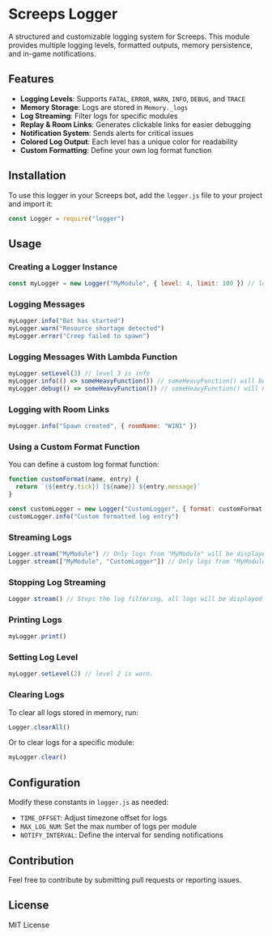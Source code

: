 # Screeps Logger

A structured and customizable logging system for Screeps. This module provides multiple logging levels, formatted outputs, memory persistence, and in-game notifications.

## Features

- **Logging Levels**: Supports `FATAL`, `ERROR`, `WARN`, `INFO`, `DEBUG`, and `TRACE`
- **Memory Storage**: Logs are stored in `Memory._logs`
- **Log Streaming**: Filter logs for specific modules
- **Replay & Room Links**: Generates clickable links for easier debugging
- **Notification System**: Sends alerts for critical issues
- **Colored Log Output**: Each level has a unique color for readability
- **Custom Formatting**: Define your own log format function

## Installation

To use this logger in your Screeps bot, add the `logger.js` file to your project and import it:

```javascript
const Logger = require("logger")
```

## Usage

### Creating a Logger Instance

```javascript
const myLogger = new Logger("MyModule", { level: 4, limit: 100 }) // level 4 is debug
```

### Logging Messages

```javascript
myLogger.info("Bot has started")
myLogger.warn("Resource shortage detected")
myLogger.error("Creep failed to spawn")
```

### Logging Messages With Lambda Function

```javascript
myLogger.setLevel(3) // level 3 is info
myLogger.info(() => someHeavyFunction()) // someHeavyFunction() will be called
myLogger.debug(() => someHeavyFunction()) // someHeavyFunction() will not be called
```

### Logging with Room Links

```javascript
myLogger.info("Spawn created", { roomName: "W1N1" })
```

### Using a Custom Format Function

You can define a custom log format function:

```javascript
function customFormat(name, entry) {
  return `(${entry.tick}) [${name}] ${entry.message}`
}

const customLogger = new Logger("CustomLogger", { format: customFormat })
customLogger.info("Custom formatted log entry")
```

### Streaming Logs

```javascript
Logger.stream("MyModule") // Only logs from "MyModule" will be displayed
Logger.stream(["MyModule", "CustomLogger"]) // Only logs from "MyModule" or "CustomLogger" will be displayed
```

### Stopping Log Streaming

```javascript
Logger.stream() // Stops the log filtering, all logs will be displayed
```

### Printing Logs

```javascript
myLogger.print()
```

### Setting Log Level

```javascript
myLogger.setLevel(2) // level 2 is warn.
```

### Clearing Logs

To clear all logs stored in memory, run:

```javascript
Logger.clearAll()
```

Or to clear logs for a specific module:

```javascript
myLogger.clear()
```

## Configuration

Modify these constants in `logger.js` as needed:

- `TIME_OFFSET`: Adjust timezone offset for logs
- `MAX_LOG_NUM`: Set the max number of logs per module
- `NOTIFY_INTERVAL`: Define the interval for sending notifications

## Contribution

Feel free to contribute by submitting pull requests or reporting issues.

## License

MIT License

